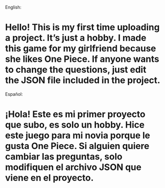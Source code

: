 English:
# Hello! This is my first time uploading a project. It’s just a hobby. I made this game for my girlfriend because she likes One Piece. If anyone wants to change the questions, just edit the JSON file included in the project.

Español:
# ¡Hola! Este es mi primer proyecto que subo, es solo un hobby. Hice este juego para mi novia porque le gusta One Piece. Si alguien quiere cambiar las preguntas, solo modifiquen el archivo JSON que viene en el proyecto.


